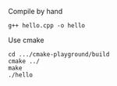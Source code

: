 Compile by hand
```
g++ hello.cpp -o hello
```

Use cmake
```
cd .../cmake-playground/build
cmake ../
make
./hello
```
